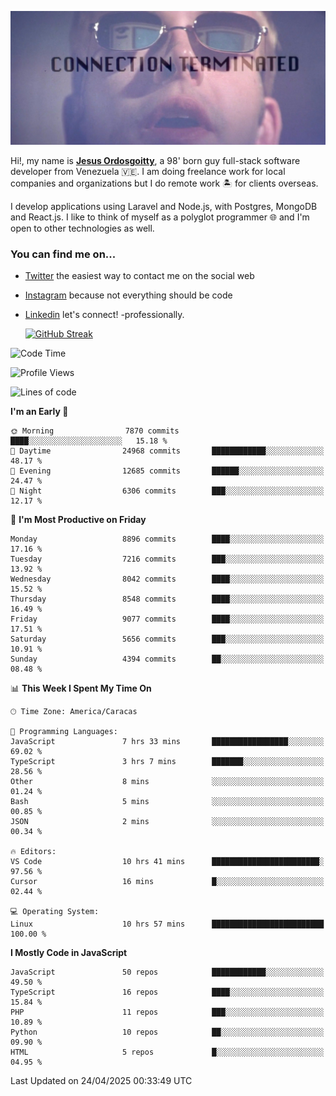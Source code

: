 ![hackers movie reference](./disconnected.jpg)

Hi!, my name is [**Jesus Ordosgoitty**](https://jodaz.dev), a 98' born guy full-stack software developer from Venezuela 🇻🇪. I am doing freelance work for local companies and organizations but I do remote work 🏝️ for clients overseas. 

I develop applications using Laravel and Node.js, with Postgres, MongoDB and React.js. I like to think of myself as a polyglot programmer 🌐 and I'm open to other technologies as well.

### You can find me on...

- [Twitter](https://twitter.com/jodaz_) the easiest way to contact me on the social web
- [Instagram](https://instagram.com/jodaz_) because not everything should be code
- [Linkedin](https://linkedin.com/in/jodaz) let's connect! -professionally.


    [![GitHub Streak](https://streak-stats.demolab.com?user=jodaz&theme=tokyonight)](https://git.io/streak-stats)

<!--START_SECTION:waka-->
![Code Time](http://img.shields.io/badge/Code%20Time-6%2C366%20hrs%2054%20mins-blue)

![Profile Views](http://img.shields.io/badge/Profile%20Views-0-blue)

![Lines of code](https://img.shields.io/badge/From%20Hello%20World%20I%27ve%20Written-83.6%20million%20lines%20of%20code-blue)

**I'm an Early 🐤** 

```text
🌞 Morning                7870 commits        ████░░░░░░░░░░░░░░░░░░░░░   15.18 % 
🌆 Daytime                24968 commits       ████████████░░░░░░░░░░░░░   48.17 % 
🌃 Evening                12685 commits       ██████░░░░░░░░░░░░░░░░░░░   24.47 % 
🌙 Night                  6306 commits        ███░░░░░░░░░░░░░░░░░░░░░░   12.17 % 
```
📅 **I'm Most Productive on Friday** 

```text
Monday                   8896 commits        ████░░░░░░░░░░░░░░░░░░░░░   17.16 % 
Tuesday                  7216 commits        ███░░░░░░░░░░░░░░░░░░░░░░   13.92 % 
Wednesday                8042 commits        ████░░░░░░░░░░░░░░░░░░░░░   15.52 % 
Thursday                 8548 commits        ████░░░░░░░░░░░░░░░░░░░░░   16.49 % 
Friday                   9077 commits        ████░░░░░░░░░░░░░░░░░░░░░   17.51 % 
Saturday                 5656 commits        ███░░░░░░░░░░░░░░░░░░░░░░   10.91 % 
Sunday                   4394 commits        ██░░░░░░░░░░░░░░░░░░░░░░░   08.48 % 
```


📊 **This Week I Spent My Time On** 

```text
🕑︎ Time Zone: America/Caracas

💬 Programming Languages: 
JavaScript               7 hrs 33 mins       █████████████████░░░░░░░░   69.02 % 
TypeScript               3 hrs 7 mins        ███████░░░░░░░░░░░░░░░░░░   28.56 % 
Other                    8 mins              ░░░░░░░░░░░░░░░░░░░░░░░░░   01.24 % 
Bash                     5 mins              ░░░░░░░░░░░░░░░░░░░░░░░░░   00.85 % 
JSON                     2 mins              ░░░░░░░░░░░░░░░░░░░░░░░░░   00.34 % 

🔥 Editors: 
VS Code                  10 hrs 41 mins      ████████████████████████░   97.56 % 
Cursor                   16 mins             █░░░░░░░░░░░░░░░░░░░░░░░░   02.44 % 

💻 Operating System: 
Linux                    10 hrs 57 mins      █████████████████████████   100.00 % 
```

**I Mostly Code in JavaScript** 

```text
JavaScript               50 repos            ████████████░░░░░░░░░░░░░   49.50 % 
TypeScript               16 repos            ████░░░░░░░░░░░░░░░░░░░░░   15.84 % 
PHP                      11 repos            ███░░░░░░░░░░░░░░░░░░░░░░   10.89 % 
Python                   10 repos            ██░░░░░░░░░░░░░░░░░░░░░░░   09.90 % 
HTML                     5 repos             █░░░░░░░░░░░░░░░░░░░░░░░░   04.95 % 
```




 Last Updated on 24/04/2025 00:33:49 UTC
<!--END_SECTION:waka-->
